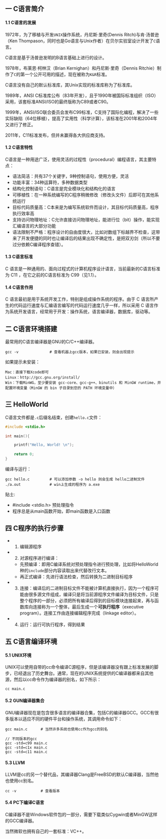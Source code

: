 ## 一 C语言简介

#### 1.1 C语言的发展

1972年，为了移植与开发`UNIX`操作系统，丹尼斯·里奇(Dennis Ritch)与肯·汤普逊（Ken Thompason，同时也是Go语言与Unix作者）在贝尔实验室设计开发了`C`语言。  

C语言是基于汤普逊发明的B语言基础上进行的设计。  

1978年，布莱恩·柯林汉（Brian Kernighan）和丹尼斯·里奇（Dennis Ritchie）制作了`C`的第一个公开可用的描述，现在被称为`K&R`标准。  

C语言没有自己的默认标准库，其Unix实现的标准库称为了标准库。  

1989年，ANSI C标准库公布（83年开发），且于1990年被国际标准组织（ISO）采用，该套标准ANSI/ISO的最终版称为C89或者C90。  

1999年，ANSI/ISO联合委员会发布C99标准，C支持了国际化编程，解决了一些实际缺陷（64位移植），提高了实用性（科学计算），该标准在2001年和2004年又进行了修正。   

2011年，C11标准发布，但并未赢得各大供应商支持。

#### 1.2 C语言特性

C语言是一种用途广泛，使用灵活的过程性（procedural）编程语言，其主要特点：
- 语法简洁：共有37个关键字，9种控制语句，使用方便，灵活
- 功能丰富：34种运算符，多种数据类型
- 结构化控制语句：C语言是完全模块化和结构化的语言
- 可移植性：在一种系统编写的C程序稍微修改（修改头文件）后即可在其他系统运行
- 目标代码质量高：C本来是为编写系统软件而设计，其目标代码质量高，程序执行效率高
- 支持访问物理地址：C允许直接访问物理地址，能进行位（bit）操作，能实现汇编语言的大部分功能
- 语法限制不严格：程序设计的自由度很大，比如对数组下标越界不检查，这带来了开发便捷的同时也让编译后的结果出现不确定性，是把双刃剑（所以不要过分依赖C编译程序查错）。

#### 1.3 C语言标准

C 语言是一种通用的、面向过程式的计算机程序设计语言，当前最新的C语言标准为 C11 ，在它之前的C语言标准为 C99（见1.1）。  


#### 1.4 C语言作用

C 语言最初是用于系统开发工作，特别是组成操作系统的程序。由于 C 语言所产生的代码运行速度与汇编语言编写的代码运行速度几乎一样，所以采用 C 语言作为系统开发语言，经常用于开发：操作系统，语言编译器，数据库，驱动等。

## 二 C语言环境搭建

最常用的C语言编译器是GNU的C/C++编译器。

```
gcc -v              # 查看机器上gcc版本，如果已安装，则会出现提示
```

如果提示未安装：
```
Mac：直接下载Xcode即可
Linux：http://gcc.gnu.org/install/
Win：下载MinWG，至少要安装 gcc-core、gcc-g++、binutils 和 MinGW runtime，并配置环境变量（MinGW 的 bin 子目录到您的 PATH 环境变量中）
```

## 三 HelloWorld

C语言文件都是`.c`后缀名结束，创建`hello.c`文件：
```c
#include <stdio.h>                       
 
int main(){                             

    printf("Hello, World! \n");         
 
    return 0;
}
```

编译与运行：
```
gcc hello.c         # 可以添加参数 -o hello 则会生成 hello二进制文件
./a.out             # win上生成的程序为 a.exe
```

贴士:
- #include <stdio.h>  预处理指令
- 程序总是从main函数开始，即main函数是入口函数

## 四 C程序的执行步骤

- 1. 编辑源程序
- 2. 对源程序进行编译：
    - 先预编译：即用C编译系统对预处理指令进行预处理，比如将HelloWorld种的`include`部分内容读取出来代替改行文本。
    - 再正式编译：先进行语法检查，然后转换为二进制目标程序
- 3. 连接：编译后的二进制目标文件不能被计算机直接执行，因为一个程序可能由很多源文件组成，编译只是将当前源程序文件编译为目标文件，只是整个程序的一部分，必须把所有编译后得到的目标模块连接起来，再与函数库向连接称为一个整体，最后生成一个**可执行程序**（executive program）。连接工作由连接编辑程序完成（linkage editor）。
- 4. 运行：运行可执行程序，得到结果

## 五 C语言编译环境  

#### 5.1 UNIX环境  

UNIX可以使用自带的cc命令编译C源程序，但是该编译器没有跟上标准发展的脚步，已经退出了历史舞台。通常，现在的UNIX系统提供的C编译器都来自其他源，然后以cc命令作为编译器的别名，如下所示：
```
cc main.c
```

#### 5.2 GUN编译器集合

GNU编译器现在是包含很多语言的编译器合集，包括C的编译器GCC。GCC有很多版本以适应不同的硬件平台和操作系统，其调用命令如下：
```
gcc main.c      # 当然许多系统也使用cc作为gcc的别名

// 不同版本的gcc
gcc -std=c99 main.c
gcc -std=c1x main.c
gcc -std=c11 main.c
```

#### 5.3 LLVM

LLVM是cc的另一个替代品，其编译器Clang是FreeBSD的默认C编译器，当然他也使用cc别名。

```
cc -v           # 查看版本
```

#### 5.4 PC下编译C语言

C编译器不是Windows软件包的一部分，需要下载类似Cygwin或者MinGW这样的GCC编译器。  

当然微软也拥有自己的一套标准：VC++。





